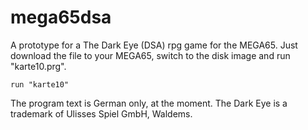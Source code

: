 # mega65dsa
A prototype for a The Dark Eye (DSA) rpg game for the MEGA65. Just download the file to your MEGA65, switch to the disk image and run "karte10.prg".

```run "karte10"```

The program text is German only, at the moment. The Dark Eye is a trademark of Ulisses Spiel GmbH, Waldems.
